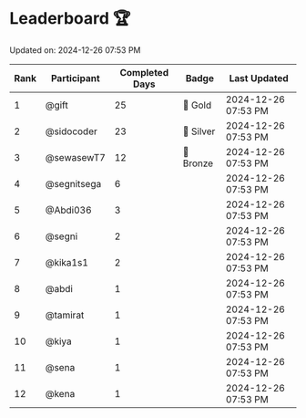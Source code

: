 # Leaderboard 🏆

Updated on: 2024-12-26 07:53 PM

| Rank | Participant       | Completed Days | Badge      | Last Updated         |
|------|-------------------|----------------|------------|----------------------|
| 1    | @gift             | 25             | 🏅 Gold     | 2024-12-26 07:53 PM |
| 2    | @sidocoder        | 23             | 🥈 Silver   | 2024-12-26 07:53 PM |
| 3    | @sewasewT7        | 12             | 🥉 Bronze   | 2024-12-26 07:53 PM |
| 4    | @segnitsega       | 6              |            | 2024-12-26 07:53 PM |
| 5    | @Abdi036          | 3              |            | 2024-12-26 07:53 PM |
| 6    | @segni            | 2              |            | 2024-12-26 07:53 PM |
| 7    | @kika1s1          | 2              |            | 2024-12-26 07:53 PM |
| 8    | @abdi             | 1              |            | 2024-12-26 07:53 PM |
| 9    | @tamirat          | 1              |            | 2024-12-26 07:53 PM |
| 10   | @kiya             | 1              |            | 2024-12-26 07:53 PM |
| 11   | @sena             | 1              |            | 2024-12-26 07:53 PM |
| 12   | @kena             | 1              |            | 2024-12-26 07:53 PM |
